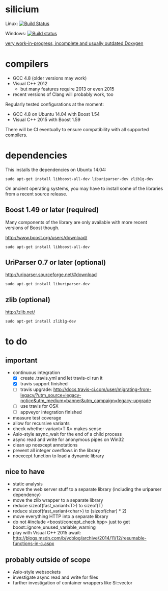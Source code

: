 silicium
========

Linux: [![Build Status](https://travis-ci.org/TyRoXx/silicium.svg?branch=master)](https://travis-ci.org/TyRoXx/silicium)

Windows: [![Build status](https://ci.appveyor.com/api/projects/status/c3g0m66oe3t6e6ct/branch/master?svg=true)](https://ci.appveyor.com/project/TyRoXx/silicium/branch/master)

[very work-in-progress, incomplete and usually outdated Doxygen](http://tyroxx.github.io/silicium/annotated.html)

compilers
=========

* GCC 4.8 (older versions may work)
* Visual C++ 2012
    * but many features require 2013 or even 2015
* recent versions of Clang will probably work, too

Regularly tested configurations at the moment:
* GCC 4.8 on Ubuntu 14.04 with Boost 1.54
* Visual C++ 2015 with Boost 1.59

There will be CI eventually to ensure compatibility with all supported compilers.

dependencies
============

This installs the dependencies on Ubuntu 14.04:

```
sudo apt-get install libboost-all-dev liburiparser-dev zlib1g-dev
```

On ancient operating systems, you may have to install some of the
libraries from a recent source release.

Boost 1.49 or later (required)
------------------------------

Many components of the library are only available with more recent versions of Boost though.

http://www.boost.org/users/download/

```
sudo apt-get install libboost-all-dev
```

UriParser 0.7 or later (optional)
---------------------------------

http://uriparser.sourceforge.net/#download

```
sudo apt-get install liburiparser-dev
```

zlib (optional)
---------------

http://zlib.net/

```
sudo apt-get install zlib1g-dev
```

to do
=====

important
---------

* continuous integration
  * [x] create .travis.yml and let travis-ci run it
  * [x] travis support finished
  * [ ] travis upgrade: http://docs.travis-ci.com/user/migrating-from-legacy/?utm_source=legacy-notice&utm_medium=banner&utm_campaign=legacy-upgrade
  * [ ] use travis for OSX
  * [ ] appveyor integration finished
* measure test coverage
* allow for recursive variants
* check whether variant&lt;T &amp;&gt; makes sense
* Asio-style async_wait for the end of a child process
* async read and write for anonymous pipes on Win32
* clean up noexcept annotations
* prevent all integer overflows in the library
* noexcept function to load a dynamic library

nice to have
------------

* static analysis
* move the web server stuff to a separate library (including the uriparser dependency)
* move the zlib wrapper to a separate library
* reduce sizeof(fast_variant&lt;T&gt;) to sizeof(T)
* reduce sizeof(fast_variant&lt;char&gt;) to (sizeof(char) * 2)
* move everything HTTP into a separate library
* do not #include <boost/concept_check.hpp> just to get boost::ignore_unused_variable_warning
* play with Visual C++ 2015 await: http://blogs.msdn.com/b/vcblog/archive/2014/11/12/resumable-functions-in-c.aspx

probably outside of scope
-------------------------

* Asio-style websockets
* investigate async read and write for files
* further investigation of container wrappers like Si::vector
